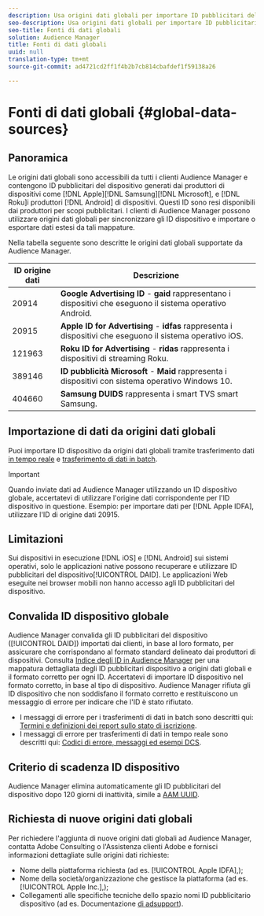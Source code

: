 ```yaml
---
description: Usa origini dati globali per importare ID pubblicitari del dispositivo.
seo-description: Usa origini dati globali per importare ID pubblicitari del dispositivo.
seo-title: Fonti di dati globali
solution: Audience Manager
title: Fonti di dati globali
uuid: null
translation-type: tm+mt
source-git-commit: ad4721cd2ff1f4b2b7cb814cbafdef1f59138a26

---
```



# Fonti di dati globali {#global-data-sources}

## Panoramica

Le origini dati globali sono accessibili da tutti i clienti Audience Manager e contengono ID pubblicitari del dispositivo generati dai produttori di dispositivi come [!DNL Apple][!DNL Samsung][!DNL Microsoft], e [!DNL Roku]i produttori [!DNL Android] di dispositivi. Questi ID sono resi disponibili dai produttori per scopi pubblicitari. I clienti di Audience Manager possono utilizzare origini dati globali per sincronizzare gli ID dispositivo e importare o esportare dati estesi da tali mappature.

Nella tabella seguente sono descritte le origini dati globali supportate da Audience Manager.

| ID origine dati | Descrizione |
|---|---|
| 20914 | **Google Advertising ID** - **gaid** rappresentano i dispositivi che eseguono il sistema operativo Android. |
| 20915 | **Apple ID for Advertising** - **idfas** rappresenta i dispositivi che eseguono il sistema operativo iOS. |
| 121963 | **Roku ID for Advertising** - **ridas** rappresenta i dispositivi di streaming Roku. |
| 389146 | **ID pubblicità Microsoft** - **Maid** rappresenta i dispositivi con sistema operativo Windows 10. |
| 404660 | **Samsung DUIDS** rappresenta i smart TVS smart Samsung. |

## Importazione di dati da origini dati globali

Puoi importare ID dispositivo da origini dati globali tramite trasferimento dati [in tempo reale](../integration/sending-audience-data/real-time-data-integration/real-time-data-transfer.md) e [trasferimento di dati in batch](../integration/sending-audience-data/batch-data-transfer-explained/batch-data-transfer-explained.md).

>[!IMPORTANT]
>
>Quando inviate dati ad Audience Manager utilizzando un ID dispositivo globale, accertatevi di utilizzare l&#39;origine dati corrispondente per l&#39;ID dispositivo in questione. Esempio: per importare dati per [!DNL Apple IDFA], utilizzare l&#39;ID di origine dati 20915.

## Limitazioni

Sui dispositivi in esecuzione [!DNL iOS] e [!DNL Android] sui sistemi operativi, solo le applicazioni native possono recuperare e utilizzare ID pubblicitari del dispositivo[!UICONTROL DAID]. Le applicazioni Web eseguite nei browser mobili non hanno accesso agli ID pubblicitari del dispositivo.

## Convalida ID dispositivo globale

Audience Manager convalida gli ID pubblicitari del dispositivo ([!UICONTROL DAID]) importati dai clienti, in base al loro formato, per assicurare che corrispondano al formato standard delineato dai produttori di dispositivi. Consulta [Indice degli ID in Audience Manager](../reference/ids-in-aam.md) per una mappatura dettagliata degli ID pubblicitari dispositivo a origini dati globali e il formato corretto per ogni ID. Accertatevi di importare ID dispositivo nel formato corretto, in base al tipo di dispositivo. Audience Manager rifiuta gli ID dispositivo che non soddisfano il formato corretto e restituiscono un messaggio di errore per indicare che l&#39;ID è stato rifiutato.

* I messaggi di errore per i trasferimenti di dati in batch sono descritti qui: [Termini e definizioni dei report sullo stato di iscrizione](../reporting/onboarding-status-report.md#report-terms-conditions).
* I messaggi di errore per trasferimenti di dati in tempo reale sono descritti qui: [Codici di errore, messaggi ed esempi DCS](../api/dcs-intro/dcs-api-reference/dcs-error-codes.md).

## Criterio di scadenza ID dispositivo

Audience Manager elimina automaticamente gli ID pubblicitari del dispositivo dopo 120 giorni di inattività, simile a [AAM UUID](../faq/faq-privacy.md).

## Richiesta di nuove origini dati globali

Per richiedere l&#39;aggiunta di nuove origini dati globali ad Audience Manager, contatta Adobe Consulting o l&#39;Assistenza clienti Adobe e fornisci informazioni dettagliate sulle origini dati richieste:

* Nome della piattaforma richiesta (ad es. [!UICONTROL Apple IDFA],);
* Nome della società/organizzazione che gestisce la piattaforma (ad es. [!UICONTROL Apple Inc.],);
* Collegamenti alle specifiche tecniche dello spazio nomi ID pubblicitario dispositivo (ad es. Documentazione [di adsupport](https://developer.apple.com/documentation/adsupport)).